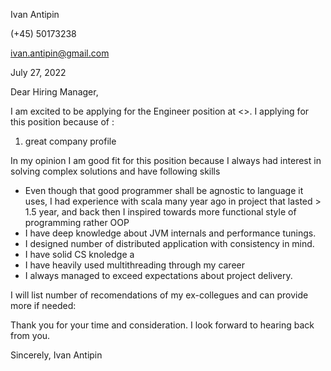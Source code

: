 Ivan Antipin

(+45) 50173238

ivan.antipin@gmail.com

July 27, 2022

Dear Hiring Manager,

I am excited to be applying for the Engineer position at <>.
I applying for this position because of :
1. great company profile

In my opinion I am good fit for this position because I always had interest in solving complex solutions
and have following skills

- Even though that good programmer shall be agnostic to language it uses, I had experience with scala many year ago in project that lasted > 1.5 year, and back then I inspired towards more functional style of programming rather OOP
- I have deep knowledge about JVM internals and performance tunings.
- I designed number of distributed application with consistency in mind.
- I have solid CS knoledge a
- I have heavily used multithreading through my career
- I always managed to exceed expectations about project delivery.


I will list number of recomendations of my ex-collegues and can provide more if needed:

Thank you for your time and consideration.
I look forward to hearing back from you.

Sincerely,
Ivan Antipin
 